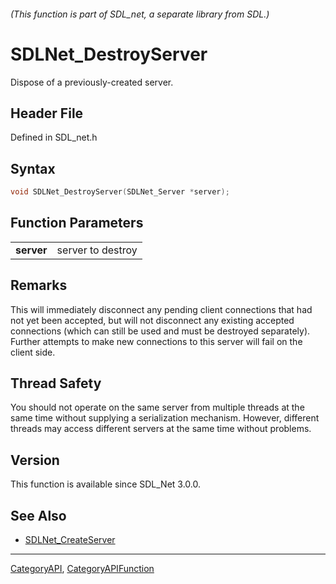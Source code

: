 ###### (This function is part of SDL_net, a separate library from SDL.)
# SDLNet_DestroyServer

Dispose of a previously-created server.

## Header File

Defined in SDL_net.h

## Syntax

```c
void SDLNet_DestroyServer(SDLNet_Server *server);

```

## Function Parameters

|                |                   |
| -------------- | ----------------- |
| **server**     | server to destroy |

## Remarks

This will immediately disconnect any pending client connections that had
not yet been accepted, but will not disconnect any existing accepted
connections (which can still be used and must be destroyed separately).
Further attempts to make new connections to this server will fail on the
client side.

## Thread Safety

You should not operate on the same server from multiple threads at the same
time without supplying a serialization mechanism. However, different
threads may access different servers at the same time without problems.

## Version

This function is available since SDL_Net 3.0.0.

## See Also

* [SDLNet_CreateServer](SDLNet_CreateServer)

----
[CategoryAPI](CategoryAPI), [CategoryAPIFunction](CategoryAPIFunction)

